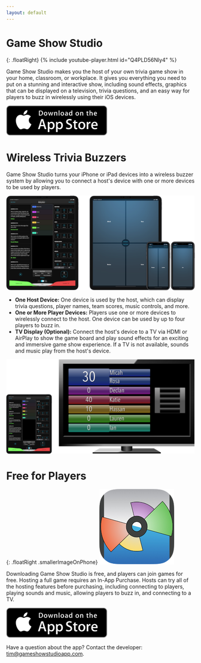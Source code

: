 ```yaml
---
layout: default
---
```


# Game Show Studio

{: .floatRight}
{% include youtube-player.html id="Q4PLD56Nly4" %}

Game Show Studio makes you the host of your own trivia game show in your home, classroom, or workplace. It gives you everything you need to put on a stunning and interactive show, including sound effects, graphics that can be displayed on a television, trivia questions, and an easy way for players to buzz in wirelessly using their iOS devices.

[![download on the app store](images/appstorebadge.svg)](https://itunes.apple.com/us/app/game-show-studio/id924249807?ls=1&mt=8)

# Wireless Trivia Buzzers

Game Show Studio turns your iPhone or iPad devices into a wireless buzzer system by allowing you to connect a host's device with one or more devices to be used by players.

![host and players](/images/host-and-players-pad-w1200.png)

* **One Host Device:** One device is used by the host, which can display trivia questions, player names, team scores, music controls, and more.
* **One or More Player Devices:** Players use one or more devices to wirelessly connect to the host. One device can be used by up to four players to buzz in.
* **TV Display (Optional):** Connect the host's device to a TV via HDMI or AirPlay to show the game board and play sound effects for an exciting and immersive game show experience. If a TV is not available, sounds and music play from the host's device.

![host connected to TV](/images/host-and-tv-pad-w1200.png)

# Free for Players

{: .floatRight .smallerImageOnPhone}
![game-show-studio-app-icon](/images/gss-rounded-icon-200.png)

Downloading Game Show Studio is free, and players can join games for free. Hosting a full game requires an In-App Purchase. Hosts can try all of the hosting features before purchasing, including connecting to players, playing sounds and music, allowing players to buzz in, and connecting to a TV.

[![download on the app store](images/appstorebadge.svg)](https://itunes.apple.com/us/app/game-show-studio/id924249807?ls=1&mt=8)

Have a question about the app? Contact the developer: [tim@gameshowstudioapp.com](mailto:tim@gameshowstudioapp.com).
